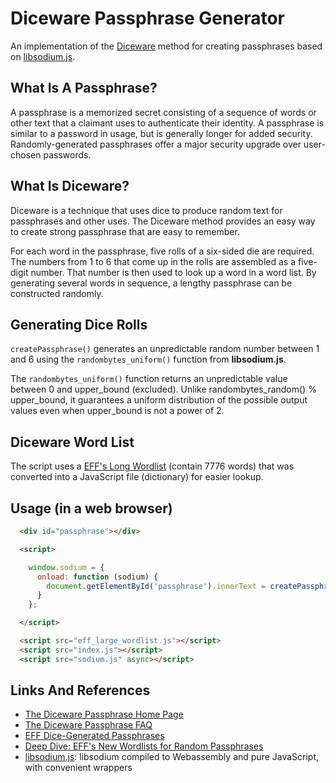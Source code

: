 # Diceware Passphrase Generator

An implementation of the [Diceware](https://theworld.com/~reinhold/diceware.html) method for creating passphrases based on [libsodium.js](https://github.com/jedisct1/libsodium.js).

## What Is A Passphrase?

A passphrase is a memorized secret consisting of a sequence of words or other text that a claimant uses to authenticate their identity. A passphrase is similar to a password in usage, but is generally longer for added security. Randomly-generated passphrases offer a major security upgrade over user-chosen passwords.

## What Is Diceware?

Diceware is a technique that uses dice to produce random text for passphrases and other uses. The Diceware method provides an easy way to create strong passphrase that are easy to remember.

For each word in the passphrase, five rolls of a six-sided die are required. The numbers from 1 to 6 that come up in the rolls are assembled as a five-digit number. That number is then used to look up a word in a word list. By generating several words in sequence, a lengthy passphrase can be constructed randomly.

## Generating Dice Rolls

`createPassphrase()` generates an unpredictable random number between 1 and 6 using the `randombytes_uniform()` function from **libsodium.js**.

The `randombytes_uniform()` function returns an unpredictable value between 0 and upper_bound (excluded). Unlike randombytes_random() % upper_bound, it guarantees a uniform distribution of the possible output values even when upper_bound is not a power of 2.

## Diceware Word List

The script uses a [EFF's Long Wordlist](https://www.eff.org/files/2016/07/18/eff_large_wordlist.txt) (contain 7776 words) that was converted into a JavaScript file (dictionary) for easier lookup.

## Usage (in a web browser)

```html
  <div id="passphrase"></div>

  <script>

    window.sodium = {
      onload: function (sodium) {
        document.getElementById('passphrase').innerText = createPassphrase(EFF_LARGE_WORDLIST, 10);
      }
    };

  </script>

  <script src="eff_large_wordlist.js"></script>
  <script src="index.js"></script>
  <script src="sodium.js" async></script>
```

## Links And References

* [The Diceware Passphrase Home Page](https://theworld.com/~reinhold/diceware.html)
* [The Diceware Passphrase FAQ](https://theworld.com/~reinhold/dicewarefaq.html)
* [EFF Dice-Generated Passphrases](https://www.eff.org/dice)
* [Deep Dive: EFF's New Wordlists for Random Passphrases](https://www.eff.org/deeplinks/2016/07/new-wordlists-random-passphrases)
* [libsodium.js](https://github.com/jedisct1/libsodium.js): libsodium compiled to Webassembly and pure JavaScript, with convenient wrappers
